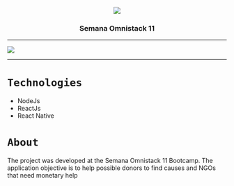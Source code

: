 <p align="center">
	<img src="https://github.com/Rocketseat/semana-omnistack-11/blob/master/.github/bethehero.svg" align="center">
</p>

<h3 align="center">Semana Omnistack 11</h3>

---


<img src="https://github.com/Rocketseat/semana-omnistack-11/blob/master/.github/bethehero.png"><img/>

---


# `Technologies`

* NodeJs
* ReactJs
* React Native

# `About`

The project was developed at the Semana Omnistack 11 Bootcamp.
The application objective is to help possible donors to find causes and NGOs that need monetary help
